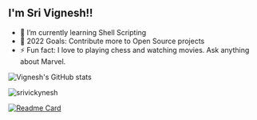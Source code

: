 


## I'm Sri Vignesh!!

- 🌱 I’m currently learning Shell Scripting
- 🥅 2022 Goals: Contribute more to Open Source projects
- ⚡ Fun fact: I love to playing chess and watching movies. Ask anything about Marvel.

![Vignesh's GitHub stats](https://github-readme-stats.vercel.app/api?username=srivickynesh&bg_color=30,e96443,904e95&title_color=fff&text_color=fff)

<p><img align="center" src="https://github-readme-streak-stats.herokuapp.com/?user=srivickynesh&theme=dark" alt="srivickynesh" /></p>

[![Readme Card](https://github-readme-stats.vercel.app/api/pin/?username=srivickynesh&repo=kind )](https://github.com/srivickynesh/kind)

